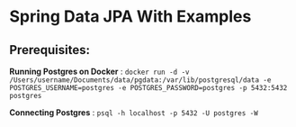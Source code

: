# Spring Data JPA With Examples

## Prerequisites: 
**Running Postgres on Docker** : `docker run -d -v /Users/username/Documents/data/pgdata:/var/lib/postgresql/data -e POSTGRES_USERNAME=postgres -e POSTGRES_PASSWORD=postgres -p 5432:5432 postgres`

**Connecting Postgres** : `psql -h localhost -p 5432 -U postgres -W`
